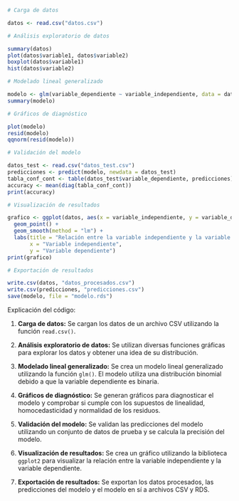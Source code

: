 ```r
# Carga de datos

datos <- read.csv("datos.csv")

# Análisis exploratorio de datos

summary(datos)
plot(datos$variable1, datos$variable2)
boxplot(datos$variable1)
hist(datos$variable2)

# Modelado lineal generalizado

modelo <- glm(variable_dependiente ~ variable_independiente, data = datos, family = "binomial")
summary(modelo)

# Gráficos de diagnóstico

plot(modelo)
resid(modelo)
qqnorm(resid(modelo))

# Validación del modelo

datos_test <- read.csv("datos_test.csv")
predicciones <- predict(modelo, newdata = datos_test)
tabla_conf_cont <- table(datos_test$variable_dependiente, predicciones)
accuracy <- mean(diag(tabla_conf_cont))
print(accuracy)

# Visualización de resultados

grafico <- ggplot(datos, aes(x = variable_independiente, y = variable_dependiente)) +
  geom_point() +
  geom_smooth(method = "lm") +
  labs(title = "Relación entre la variable independiente y la variable dependiente",
       x = "Variable independiente",
       y = "Variable dependiente")
print(grafico)

# Exportación de resultados

write.csv(datos, "datos_procesados.csv")
write.csv(predicciones, "predicciones.csv")
save(modelo, file = "modelo.rds")
```

Explicación del código:

1. **Carga de datos:** Se cargan los datos de un archivo CSV utilizando la función `read.csv()`.

2. **Análisis exploratorio de datos:** Se utilizan diversas funciones gráficas para explorar los datos y obtener una idea de su distribución.

3. **Modelado lineal generalizado:** Se crea un modelo lineal generalizado utilizando la función `glm()`. El modelo utiliza una distribución binomial debido a que la variable dependiente es binaria.

4. **Gráficos de diagnóstico:** Se generan gráficos para diagnosticar el modelo y comprobar si cumple con los supuestos de linealidad, homocedasticidad y normalidad de los residuos.

5. **Validación del modelo:** Se validan las predicciones del modelo utilizando un conjunto de datos de prueba y se calcula la precisión del modelo.

6. **Visualización de resultados:** Se crea un gráfico utilizando la biblioteca `ggplot2` para visualizar la relación entre la variable independiente y la variable dependiente.

7. **Exportación de resultados:** Se exportan los datos procesados, las predicciones del modelo y el modelo en sí a archivos CSV y RDS.